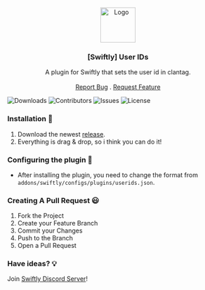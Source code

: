 <br/>
<p align="center">
  <a href="https://github.com/swiftly-solution/swiftly_userids">
    <img src="https://media.discordapp.net/attachments/979452783466000466/1168236894652469248/Swiftly_Logo.png?ex=6575f264&is=65637d64&hm=dd2834983bebeab98d7febd44bb3bd20e9aded13ecefac63cc990b222a9d9e9e&=&format=webp&quality=lossless&width=468&height=468" alt="Logo" width="80" height="80">
  </a>

  <h3 align="center">[Swiftly] User IDs</h3>

  <p align="center">
    A plugin for Swiftly that sets the user id in clantag.
    <br/>
    <br/>
    <a href="https://github.com/swiftly-solution/swiftly_userids/issues">Report Bug</a>
    .
    <a href="https://github.com/swiftly-solution/swiftly_userids/issues">Request Feature</a>
  </p>
</p>

![Downloads](https://img.shields.io/github/downloads/swiftly-solution/swiftly_userids/total) ![Contributors](https://img.shields.io/github/contributors/swiftly-solution/swiftly_userids?color=dark-green) ![Issues](https://img.shields.io/github/issues/swiftly-solution/swiftly_userids) ![License](https://img.shields.io/github/license/swiftly-solution/swiftly_userids) 

### Installation 👀

1. Download the newest [release](https://github.com/swiftly-solution/swiftly_userids/releases).
2. Everything is drag & drop, so i think you can do it!

### Configuring the plugin 🧐

* After installing the plugin, you need to change the format from `addons/swiftly/configs/plugins/userids.json`.

### Creating A Pull Request 😃

1. Fork the Project
2. Create your Feature Branch
3. Commit your Changes
4. Push to the Branch
5. Open a Pull Request

### Have ideas? 💡
Join [Swiftly Discord Server](https://swiftlycs2.net/discord)!
